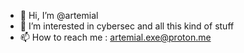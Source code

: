 - 👋 Hi, I’m @artemial
- 👀 I’m interested in cybersec and all this kind of stuff
- 📫 How to reach me : artemial.exe@proton.me
